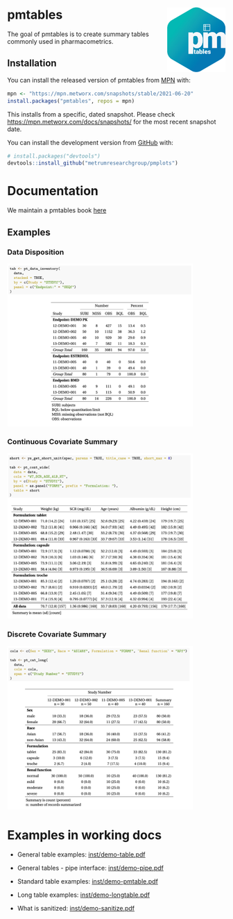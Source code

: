 
<!-- README.md is generated from README.Rmd. Please edit that file -->

# pmtables <img align="right" src = "man/figures/metrum_pmtables_git_logo.png" width="135px">

<!-- badges: start -->
<!-- badges: end -->

The goal of pmtables is to create summary tables commonly used in
pharmacometrics.

## Installation

You can install the released version of pmtables from
[MPN](https://mpn.metworx.com/docs/) with:

``` r
mpn <- "https://mpn.metworx.com/snapshots/stable/2021-06-20"
install.packages("pmtables", repos = mpn)
```

This installs from a specific, dated snapshot. Please check
<https://mpn.metworx.com/docs/snapshots/> for the most recent snapshot
date.

You can install the development version from
[GitHub](https://github.com/) with:

``` r
# install.packages("devtools")
devtools::install_github("metrumresearchgroup/pmplots")
```

# Documentation

We maintain a pmtables book
[here](https://github.com/metrumresearchgroup/pmt-book)

## Examples

### Data Disposition

<img src="man/figures/table-1.png" style="width:85.0%" />

### Continuous Covariate Summary

<img src="man/figures/table-2.png" style="width:85.0%" />

### Discrete Covariate Summary

<img src="man/figures/table-3.png" style="width:85.0%" />

# Examples in working docs

-   General table examples:
    [inst/demo-table.pdf](https://github.com/metrumresearchgroup/pmtables/blob/develop/inst/demo-table.pdf)

-   General tables - pipe interface:
    [inst/demo-pipe.pdf](https://github.com/metrumresearchgroup/pmtables/blob/develop/inst/demo-pipe.pdf)

-   Standard table examples:
    [inst/demo-pmtable.pdf](https://github.com/metrumresearchgroup/pmtables/blob/develop/inst/demo-pmtable.pdf)

-   Long table examples:
    [inst/demo-longtable.pdf](https://github.com/metrumresearchgroup/pmtables/blob/develop/inst/demo-longtable.pdf)

-   What is sanitized:
    [inst/demo-sanitize.pdf](https://github.com/metrumresearchgroup/pmtables/blob/develop/inst/demo-sanitize.pdf)
